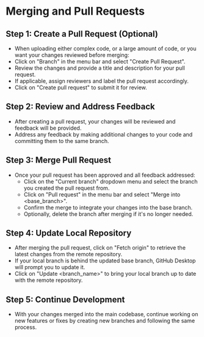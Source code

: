 # Merging and Pull Requests

## Step 1: Create a Pull Request (Optional)
 -  When uploading either complex code, or a large amount of code, or you want your changes reviewed before merging:
  - Click on "Branch" in the menu bar and select "Create Pull Request".
  - Review the changes and provide a title and description for your pull request.
  - If applicable, assign reviewers and label the pull request accordingly.
  - Click on "Create pull request" to submit it for review.

## Step 2: Review and Address Feedback
- After creating a pull request, your changes will be reviewed and feedback will be provided.
- Address any feedback by making additional changes to your code and committing them to the same branch.

## Step 3: Merge Pull Request
- Once your pull request has been approved and all feedback addressed:
  - Click on the "Current branch" dropdown menu and select the branch you created the pull request from.
  - Click on "Pull request" in the menu bar and select "Merge into <base_branch>".
  - Confirm the merge to integrate your changes into the base branch.
  - Optionally, delete the branch after merging if it's no longer needed.

## Step 4: Update Local Repository
- After merging the pull request, click on "Fetch origin" to retrieve the latest changes from the remote repository.
- If your local branch is behind the updated base branch, GitHub Desktop will prompt you to update it.
- Click on "Update <branch_name>" to bring your local branch up to date with the remote repository.

## Step 5: Continue Development
- With your changes merged into the main codebase, continue working on new features or fixes by creating new branches and following the same process.
